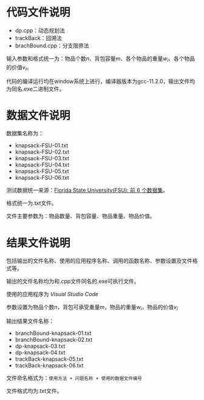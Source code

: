 # 代码文件说明

- dp.cpp：动态规划法
- trackBack：回溯法
- brachBound.cpp：分支限界法

输入参数和格式统一为：物品个数$n$、背包容量$m$、各个物品的重量$w_i$、各个物品的价值$v_i$。

代码的编译运行均在window系统上进行，编译器版本为gcc-11.2.0，输出文件均为同名.exe二进制文件。

# 数据文件说明

数据集名称为：

- knapsack-FSU-01.txt
- knapsack-FSU-02.txt
- knapsack-FSU-03.txt
- knapsack-FSU-04.txt
- knapsack-FSU-05.txt
- knapsack-FSU-06.txt

测试数据统一来源：[Florida State University(FSU): 前 6 个数据集](https://people.sc.fsu.edu/~jburkardt/datasets/knapsack_01/knapsack_01.html)。

格式统一为.txt文件。

文件主要参数为：物品数量、背包容量、物品重量、物品价值。

# 结果文件说明

包括输出的文件名称、使用的应用程序名称、调用的函数名称、参数设置及文件格式等。

输出的文件名称均为和.cpp文件同名的.exe可执行文件。

使用的应用程序为 *Visual Studio Code* 

参数设置为物品个数$n$，背包可承受重量$m$，物品的重量$w_i$，物品的价值$v_i$

输出结果文件名称：

- branchBound-knapsack-01.txt
- branchBound-knapsack-02.txt
- dp-knapsack-03.txt
- dp-knapsack-04.txt
- trackBack-knapsack-05.txt
- trackBack-knapsack-06.txt

文件命名格式为：`使用方法 + 问题名称 + 使用的数据文件编号`

文件格式均为.txt文件。
